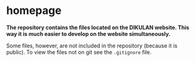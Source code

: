 homepage
========
**The repository contains the files located on the DIKULAN website. This way it is much easier to develop on the website simultaneously.**

Some files, however, are not included in the repository (because it is public). To view the files not on git see the `.gitignore` file.
